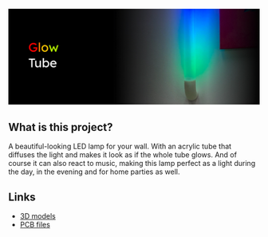 ![GlowTube](readme/header.jpg)

## What is this project?

A beautiful-looking LED lamp for your wall. With an acrylic tube that diffuses the light and makes it look as if the whole tube glows. And of course it can also react to music, making this lamp perfect as a light during the day, in the evening and for home parties as well.

## Links

- [3D models](https://grabcad.com/library/glowtube-1)
- [PCB files](https://github.com/glowingkitty/GlowTube/tree/main/GlowTubePCB)